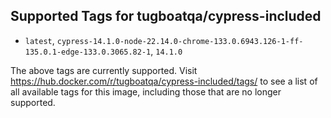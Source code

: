 ## Supported Tags for tugboatqa/cypress-included

* `latest`, `cypress-14.1.0-node-22.14.0-chrome-133.0.6943.126-1-ff-135.0.1-edge-133.0.3065.82-1`, `14.1.0`

The above tags are currently supported. Visit https://hub.docker.com/r/tugboatqa/cypress-included/tags/ to see a list of all available tags for this image, including those that are no longer supported.
